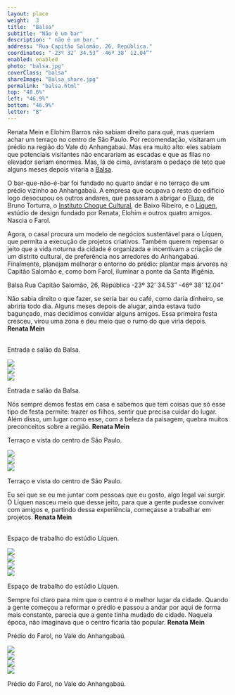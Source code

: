```yaml
---
layout: place
weight:  3
title:  "Balsa"
subtitle: "Não é um bar"
description: " não é um bar."
address: "Rua Capitão Salomão, 26, República."
coordinates: "-23º 32’ 34.53” -46º 38’ 12.04”"
enabled: enabled
photo: "balsa.jpg"
coverClass: "balsa"
shareImage: "Balsa_share.jpg"
permalink: "balsa.html"
top: "48.6%"
left: "46.9%"
bottom: "46.9%"
letter: "B"
---
```

<div class="container">
  <div class="row">
    <div class="col-md-10 col-md-offset-1">
      <p>Renata Mein e Elohim Barros não sabiam direito para quê, mas queriam achar um terraço no centro de São Paulo. Por recomendação, visitaram um prédio na região do Vale do Anhangabaú. Mas era muito alto: eles sabiam que potenciais visitantes não encarariam as escadas e que as filas no elevador seriam enormes. Mas, lá de cima, avistaram o pedaço de teto que alguns meses depois viraria a <a href="http://www.facebook.com/balsa26" target="_blank">Balsa</a>.</p>
      <p>O bar-que-não-é-bar foi fundado no quarto andar e no terraço de um prédio vizinho ao Anhangabaú. A empresa que ocupava o resto do edifício logo desocupou os outros andares, que passaram a abrigar o <a href="http://www.fluxo.net/" target="_blank">Fluxo</a>, de Bruno Torturra, o <a href="http://www.institutochoquecultural.org.br/eduqativomain/" target="_blank">Instituto Choque Cultural</a>, de Baixo Ribeiro, e o <a href="http://projetodraft.com/liquen/" target="_blank">Líquen</a>, estúdio de design fundado por Renata, Elohim e outros quatro amigos. Nascia o Farol.</p>
      <p>Agora, o casal procura um modelo de negócios sustentável para o Líquen, que permita a execução de projetos criativos. Também querem repensar o jeito que a vida noturna da cidade é organizada e incentivam a criação de um distrito cultural, de preferência nos arredores do Anhangabaú. Finalmente, planejam melhorar o entorno do prédio: plantar mais árvores na Capitão Salomão e, como bom Farol, iluminar a ponte da Santa Ifigênia.</p>
    </div>
  </div>
  <div class="location row">
    <div class="col-md-4 col-md-offset-4 text-center">
      <span class="company">Balsa</span>
      <span class="address">Rua Capitão Salomão, 26, República</span>
      <span class="coordinates">-23º 32’ 34.53” -46º 38’ 12.04”</span>
      <div class="compass"></div>
    </div>
  </div>
</div>



<div class="centro-container">

  <!-- bloco 1 -->
  <div class="fixie-text-container">
    <div class="row margin-bottom">
      <div class="col-md-4 show-smooth fixie-text">
        <p>
          <span class="plantin">
            Não sabia direito o que fazer, se seria bar ou café, como daria dinheiro, se abriria todo dia. Alguns meses depois de alugar, ainda estava tudo bagunçado, mas decidimos convidar alguns amigos. Essa primeira festa cresceu, virou uma zona e deu meio que o rumo do que viria depois.
          </span>
          <span class="dia">
            <strong>Renata Mein</strong>
          </span>
        </p>
        <p><br><span class="caption right desktop-only">Entrada e salão da Balsa.</span></p>
      </div>
      <div class="col-md-8 pull-right">
      	<div class="col-md-8 show-smooth" style="padding:0">
          <img src="img/content/balsa/balsa_01.jpg">
      	</div>
      </div>
    </div>
    <div class="row margin-bottom">
      <div class="col-md-6 pull-right show-smooth">
        <img src="img/content/balsa/balsa_02.jpg">
      </div>
    </div>
    <div class="row margin-bottom double">
      <div class="col-md-8 pull-right show-smooth">
        <img src="img/content/balsa/balsa_03.jpg">
        <p><span class="caption top mobile-only">Entrada e salão da Balsa.</span></p>
      </div>
    </div>
  </div>

  <!-- bloco 2 -->
  <div class="fixie-text-container">
    <div class="row margin-bottom">
      <div class="col-md-4 show-smooth fixie-text f-right">
        <p>
          <span class="plantin">
            Nós sempre demos festas em casa e sabemos que tem coisas que só esse tipo de festa permite: trazer os filhos, sentir que precisa cuidar do lugar. Além disso, um lugar como esse, com a beleza da paisagem, quebra muitos preconceitos sobre a região.
          </span>
          <span class="dia">
            <strong>Renata Mein</strong>
          </span>
        </p>
        <p><span class="caption left desktop-only">Terraço e vista do centro de São Paulo.</span></p>
      </div>
      <div class="col-md-8 show-smooth">
        <img src="img/content/balsa/balsa_04.jpg">
      </div>
    </div>
    <div class="row margin-bottom">
      <div class="col-md-6 col-md-offset-2 show-smooth">
        <img src="img/content/balsa/balsa_05.jpg">
      </div>
    </div>
    <div class="row margin-bottom double">
      <div class="col-md-6 col-md-offset-2 show-smooth">
        <img src="img/content/balsa/balsa_06.jpg">
        <p><span class="caption top mobile-only">Terraço e vista do centro de São Paulo.</span></p>
      </div>
    </div>
  </div>

  <!-- bloco 3 -->
  <div class="fixie-text-container">
    <div class="row margin-bottom">
      <div class="col-md-4 show-smooth fixie-text">
        <p>
          <span class="plantin">
            Eu sei que se eu me juntar com pessoas que eu gosto, algo legal vai surgir. O Líquen nasceu meio que desse jeito, para que a gente pudesse conviver com amigos e, partindo dessa experiência, começasse a trabalhar em projetos.
          </span>
          <span class="dia">
            <strong>Renata Mein</strong>
          </span>
        </p>
        <p><br><span class="caption right desktop-only">Espaço de trabalho do estúdio Líquen.</span></p>
      </div>
      <div class="col-md-8 pull-right">
      	<div class="show-smooth" style="padding:0">
          <img src="img/content/balsa/balsa_liquen_07.jpg">
      	</div>
      </div>
    </div>
    <div class="row margin-bottom">
      <div class="col-md-6 pull-right show-smooth">
        <img src="img/content/balsa/balsa_liquen_08.jpg">
      </div>
    </div>
    <div class="row margin-bottom">
      <div class="col-md-4 col-md-offset-6 show-smooth">
        <img src="img/content/balsa/balsa_liquen_09.jpg">
      </div>
    </div>
    <div class="row margin-bottom double">
      <div class="col-md-6 col-md-offset-4 show-smooth">
        <img src="img/content/balsa/balsa_liquen_10.jpg">
        <p><span class="caption top mobile-only">Espaço de trabalho do estúdio Líquen.</span></p>
      </div>
    </div>
  </div>

  <!-- bloco 4 -->
  <div class="fixie-text-container">
    <div class="row margin-bottom">
      <div class="col-md-4 show-smooth fixie-text f-right">
        <p>
          <span class="plantin">
            Sempre foi claro para mim que o centro é o melhor lugar da cidade. Quando a gente começou a reformar o prédio e passou a andar por aqui de forma mais constante, parecia que a gente tinha mudado de cidade. Naquela época, não imaginava que o centro ficaria tão popular.
          </span>
          <span class="dia">
            <strong>Renata Mein</strong>
          </span>
        </p>
        <p><span class="caption left desktop-only">Prédio do Farol, no Vale do Anhangabaú.</span></p>
      </div>
      <div class="col-md-8 show-smooth">
        <img src="img/content/balsa/balsa_11.jpg">
      </div>
    </div>
    <div class="row margin-bottom">
      <div class="col-md-6 col-md-offset-2 show-smooth">
        <img src="img/content/balsa/balsa_12.jpg">
      </div>
    </div>
    <div class="row margin-bottom">
      <div class="col-md-6 show-smooth">
        <img src="img/content/balsa/balsa_13.jpg">
      </div>
    </div>
    <div class="row margin-bottom double">
      <div class="col-md-8 show-smooth">
        <img src="img/content/balsa/balsa_14.jpg">
        <p><span class="caption top mobile-only">Prédio do Farol, no Vale do Anhangabaú.</span></p>
      </div>
    </div>
  </div>








</div>
